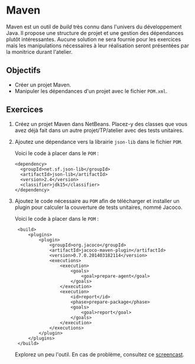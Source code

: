 Maven
=====

Maven est un outil de _build_ très connu dans l'univers du développement Java.
Il propose une structure de projet et une gestion des dépendances plutôt
intéressantes. Aucune solution ne sera fournie pour les exercices mais les
manipulations nécessaires à leur réalisation seront présentées par la
monitrice durant l'atelier.

Objectifs
---------

* Créer un projet Maven.
* Manipuler les dépendances d'un projet avec le fichier `POM.xml`.

Exercices
---------

1. Créez un projet Maven dans NetBeans. Placez-y des classes que vous avez déjà
   fait dans un autre projet/TP/atelier avec des tests unitaires.

2. Ajoutez une dépendance vers la librairie `json-lib` dans le fichier `POM`.

   Voici le code à placer dans le `POM` :
   ```
   <dependency>
     <groupId>net.sf.json-lib</groupId>
     <artifactId>json-lib</artifactId>
     <version>2.4</version>
     <classifier>jdk15</classifier>
   </dependency>
   ```

3. Ajoutez le code nécessaire au `POM` afin de télécharger et installer un
   plugin pour calculer la couverture de tests unitaires, nommé Jacoco.

   Voici le code à placer dans le `POM` :
   ```
    <build>
        <plugins>
            <plugin>
                <groupId>org.jacoco</groupId>
                <artifactId>jacoco-maven-plugin</artifactId>
                <version>0.7.0.201403182114</version>
                <executions>
                    <execution>
                        <goals>
                            <goal>prepare-agent</goal>
                        </goals>
                    </execution>
                    <execution>
                        <id>report</id>
                        <phase>prepare-package</phase>
                        <goals>
                            <goal>report</goal>
                        </goals>
                    </execution>
                </executions>
            </plugin>
        </plugins>
    </build>
    ```

    Explorez un peu l'outil. En cas de problème, consultez ce [screencast](http://accueil.labunix.uqam.ca/~berger_j/Jacoco.mov).

